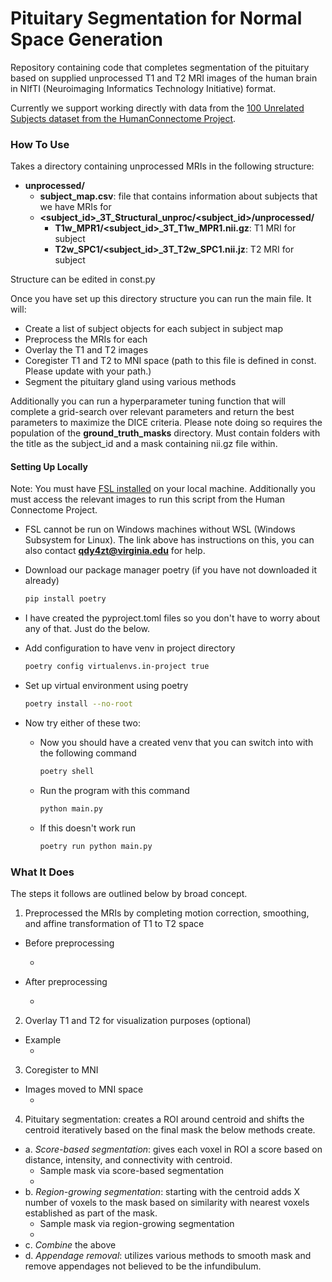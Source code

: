 # Pituitary Segmentation for Normal Space Generation

Repository containing code that completes segmentation of the pituitary based on supplied unprocessed T1 and T2 MRI images of the human brain in NIfTI (Neuroimaging Informatics Technology Initiative) format.

Currently we support working directly with data from the [100 Unrelated Subjects dataset from the HumanConnectome Project](https://db.humanconnectome.org/app/template/SubjectDashboard.vm?subjectGroupName=100%20Unrelated%20Subjects).

### How To Use

Takes a directory containing unprocessed MRIs in the following structure:

- **unprocessed/**
  - **subject_map.csv**: file that contains information about subjects that we have MRIs for
  - **<subject_id>\_3T_Structural_unproc/<subject_id>/unprocessed/**
    - **T1w_MPR1/<subject_id>\_3T_T1w_MPR1.nii.gz**: T1 MRI for subject
    - **T2w_SPC1/<subject_id>\_3T_T2w_SPC1.nii.jz**: T2 MRI for subject

Structure can be edited in const.py

Once you have set up this directory structure you can run the main file. It will:

- Create a list of subject objects for each subject in subject map
- Preprocess the MRIs for each
- Overlay the T1 and T2 images
- Coregister T1 and T2 to MNI space (path to this file is defined in const. Please update with your path.)
- Segment the pituitary gland using various methods

Additionally you can run a hyperparameter tuning function that will complete a grid-search over relevant parameters and return the best parameters to maximize the DICE criteria. Please note doing so requires the population of the **ground_truth_masks** directory. Must contain folders with the title as the subject_id and a mask containing nii.gz file within.

#### Setting Up Locally

Note: You must have [FSL installed](https://fsl.fmrib.ox.ac.uk/fsl/docs/#/install/index) on your local machine. Additionally you must access the relevant images to run this script from the Human Connectome Project.

- FSL cannot be run on Windows machines without WSL (Windows Subsystem for Linux). The link above has instructions on this, you can also contact **qdy4zt@virginia.edu** for help.
- Download our package manager poetry (if you have not downloaded it already)
  ```bash
  pip install poetry
  ```
- I have created the pyproject.toml files so you don't have to worry about any of that. Just do the below.
- Add configuration to have venv in project directory

  ```bash
  poetry config virtualenvs.in-project true
  ```

- Set up virtual environment using poetry

  ```bash
  poetry install --no-root
  ```

- Now try either of these two:

  - Now you should have a created venv that you can switch into with the following command
    ```bash
    poetry shell
    ```
  - Run the program with this command

    ```bash
    python main.py
    ```

  - If this doesn't work run
    ```bash
    poetry run python main.py
    ```

### What It Does

The steps it follows are outlined below by broad concept.

1. Preprocessed the MRIs by completing motion correction, smoothing, and affine transformation of T1 to T2 space

- Before preprocessing

  - <image showing original>

- After preprocessing
  - <image showing after preprocessing>

2. Overlay T1 and T2 for visualization purposes (optional)

- Example
  - <overlayed image>

3. Coregister to MNI

- Images moved to MNI space
  - <example of images in MNI space>

4. Pituitary segmentation: creates a ROI around centroid and shifts the centroid iteratively based on the final mask the below methods create.

- a. _Score-based segmentation_: gives each voxel in ROI a score based on distance, intensity, and connectivity with centroid.
  - Sample mask via score-based segmentation
  - <mask>
- b. _Region-growing segmentation_: starting with the centroid adds X number of voxels to the mask based on similarity with nearest voxels established as part of the mask.
  - Sample mask via region-growing segmentation
  - <mask>
- c. _Combine_ the above
- d. _Appendage removal_: utilizes various methods to smooth mask and remove appendages not believed to be the infundibulum.

